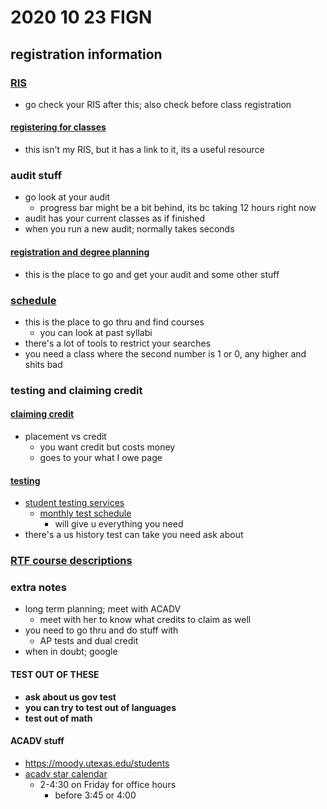 # 2020 10 23 FIGN 
<!-- go thru earlier things and take notes: im at 14 min rn-->
## registration information

### [RIS](https://utdirect.utexas.edu/registrar/ris.WBX)
- go check your RIS after this; also check before class registration
#### [registering for classes](https://onestop.utexas.edu/registration-and-degree-planning/registering-for-classes/)
- this isn't my RIS, but it has a link to it, its a useful resource

### audit stuff
- go look at your audit
  - progress bar might be a bit behind, its bc taking 12 hours right now
- audit has your current classes as if finished
- when you run a new audit; normally takes seconds
####  [registration and degree planning](https://onestop.utexas.edu/registration-and-degree-planning/degree-planning/)
- this is the place to go and get your audit and some other stuff

### [schedule](https://registrar.utexas.edu/schedules)
- this is the place to go thru and find courses
  - you can look at past syllabi
- there's a lot of tools to restrict your searches
- you need a class where the second number is 1 or 0, any higher and shits bad

### testing and claiming credit
#### [claiming credit](https://utdirect.utexas.edu/ctl/cbe/petition/index.WBX)
- placement vs credit
  - you want credit but costs money 
  - goes to your what I owe page
#### [testing](https://testingservices.utexas.edu/)
- [student testing services](https://testingservices.utexas.edu/)
  - [monthly test schedule](https://utdirect.utexas.edu/apps/ctl/regi/)
    - will give u everything you need
- there's a us history test can take you need ask about

### [RTF course descriptions](https://rtf.utexas.edu/undergraduate/courses)

### extra notes
- long term planning; meet with ACADV 
  - meet with her to know what credits to claim as well
- you need to go thru and do stuff with 
  - AP tests and dual credit 
- when in doubt; google
#### **TEST OUT OF THESE**
- **ask about us gov test**
- **you can try to test out of languages**
- **test out of math**
#### ACADV stuff
- https://moody.utexas.edu/students
- [acadv star calendar](https://usher.moody.utexas.edu/usher/Star/Schedule.aspx)
  - 2-4:30 on Friday for office hours
    - before 3:45 or 4:00

